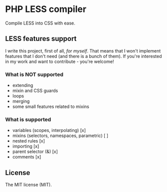 # PHP LESS compiler

Compile LESS into CSS with ease.

## LESS features support

I write this project, first of all, *for myself*.
That means that I won't implement features that I don't need (and there is a bunch of them).
If you're interested in my work and want to contribute - you're welcome!

### What is NOT supported

- extending
- mixin and CSS guards
- loops
- merging
- some small features related to mixins

### What is supported

- variables (scopes, interpolating) [x]
- mixins (selectors, namespaces, parametric) [ ]
- nested rules [x]
- importing [x]
- parent selector (&) [x]
- comments [x]

## License

The MIT license (MIT).
